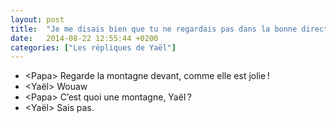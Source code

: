 ```yaml
---
layout: post
title:  "Je me disais bien que tu ne regardais pas dans la bonne direction…"
date:   2014-08-22 12:55:44 +0200
categories: ["Les répliques de Yaël"]
---
```


-  \<Papa\> Regarde la montagne devant, comme elle est jolie !
-  \<Yaël\> Wouaw
-  \<Papa\> C’est quoi une montagne, Yaël ?
-  \<Yaël\> Sais pas.

<!--more-->
